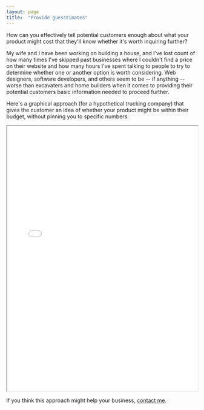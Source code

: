 ```yaml
---
layout: page
title:  "Provide guesstimates"
---
```

How can you effectively tell potential customers enough about what your product might cost that they'll know whether it's worth inquiring further? 

My wife and I have been working on building a house, and I've lost count of how many times I've skipped past businesses where I couldn't find a price on their website and how many hours I've spent talking to people to try to determine whether one or another option is worth considering. Web designers, software developers, and others seem to be -- if anything -- worse than excavaters and home builders when it comes to providing their potential customers basic information needed to proceed further.

Here's a graphical approach (for a hypothetical trucking company) that gives the customer an idea of whether your product might be within their budget, without pinning you to specific numbers:

<iframe src="/assets/guesstimator/guesstimatorTruck.html" width="100%" height="700px"></iframe>

If you think this approach might help your business, [contact me](/contact).

